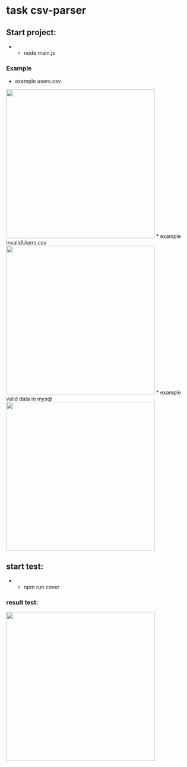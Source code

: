 # task csv-parser

## Start project: 
* * node main.js

### Example
*  example users.csv
<img src="https://pp.userapi.com/c844320/v844320543/12b6bc/D0Wql_tX4UQ.jpg" width="400">
*  example invalidUsers.csv
<img src="https://pp.userapi.com/c844320/v844320543/12b6c4/0EvwiCDqYEk.jpg" width="400">
*  example valid data in mysql 
<img src="https://pp.userapi.com/c844320/v844320543/12b6cb/cCq_9n5LD8E.jpg" width="400">

## start test: 
* * npm run cover

### result test:
<img src="https://pp.userapi.com/c845016/v845016208/125a6e/pwSwcSziWSQ.jpg" width="400">